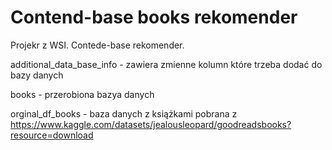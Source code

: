 # Contend-base books rekomender
Projekr z WSI. Contede-base rekomender.



additional_data_base_info - zawiera zmienne kolumn które trzeba dodać do bazy danych

books - przerobiona bazya danych 

orginal_df_books - baza danych z książkami pobrana z https://www.kaggle.com/datasets/jealousleopard/goodreadsbooks?resource=download
